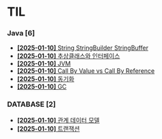 # TIL
 
### Java [6]
- [**[2025-01-10]**  String StringBuilder StringBuffer](https://github.com/A-lass/TIL/blob/main/Java/String_StringBuilder_StringBuffer.md)
- [**[2025-01-10]**  추상클래스와 인터페이스](https://github.com/A-lass/TIL/blob/main/Java/추상클래스와_인터페이스.md)
- [**[2025-01-10]**  JVM](https://github.com/A-lass/TIL/blob/main/Java/JVM.md)
- [**[2025-01-10]**  Call By Value vs Call By Reference](https://github.com/A-lass/TIL/blob/main/Java/Call_By_Value_vs_Call_By_Reference.md)
- [**[2025-01-10]**  동기화](https://github.com/A-lass/TIL/blob/main/Java/동기화.md)
- [**[2025-01-10]**  GC](https://github.com/A-lass/TIL/blob/main/Java/GC.md)
### DATABASE [2]
- [**[2025-01-10]**  관계 데이터 모델](https://github.com/A-lass/TIL/blob/main/DATABASE/관계_데이터_모델.md)
- [**[2025-01-10]**  트랜잭션](https://github.com/A-lass/TIL/blob/main/DATABASE/트랜잭션.md)
